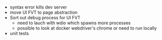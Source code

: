 * syntax error kills dev server
* move UI FVT to page abstraction
* Sort out debug process for UI FVT 
  * need to lauch with wdio which spawns more processes
  * possible to look at docker webdriver's chrome or need to run locally
* unit tests